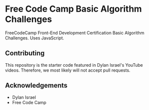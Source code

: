 # Free Code Camp Basic Algorithm Challenges
FreeCodeCamp Front-End Development Certification Basic Algorithm Challenges. Uses JavaScript.

## Contributing
This repository is the starter code featured in Dylan Israel's YouTube videos. Therefore, we most likely will not accept pull requests.

## Acknowledgements
* Dylan Israel
* Free Code Camp
